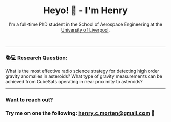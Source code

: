 <div align="center">
    <h1>Heyo! 👋 - <strong>I'm Henry</strong></h1>
    <p>I'm a full-time PhD student in the School of Aerospace Engineering at the <a href="https://www.liverpool.ac.uk/">University of Liverpool</a>.</p> 
</div>
<br>

<hr>

<div>
    <h3>📚💻 Research Question:</h3>
    <p>What is the most effective radio science strategy for detecting high order gravity anomalies in asteroids? What type of gravity measurements can be achieved from CubeSats operating in near proximity to asteroids?</p>
</div>

<hr>

<div>
	<h3> Want to reach out? <h3/>
	  <p>
        Try me on one the following:   <a href="mailto:henry.c.morten@gmail.com">henry.c.morten@gmail.com</a> 📨
        </p>

<div/>